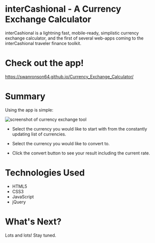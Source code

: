 # interCashional - A Currency Exchange Calculator

interCashional is a lightning fast, mobile-ready, simplistic currency exchange calculator, and the first of several web-apps coming to the interCashional traveler finance toolkit.

# Check out the app!
https://swanronson64.github.io/Currency_Exchange_Calculator/

# Summary
Using the app is simple:

![screenshot of currency exchange tool](https://s9.postimg.cc/9d88ucpov/Currency_Exchange_Complete.png)

  - Select the currency you would like to start with from the constantly updating list of currencies.
  
  - Select the currency you would like to convert to.
  - Click the convert button to see your result including the current rate.

# Technologies Used
- HTML5
- CSS3
- JavaScript
- jQuery

# What's Next?

Lots and lots! Stay tuned.

